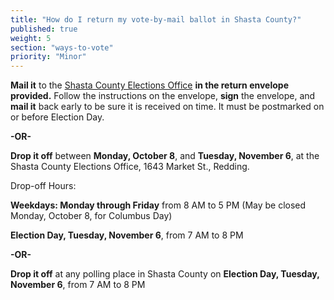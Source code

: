 ```yaml
---
title: "How do I return my vote-by-mail ballot in Shasta County?"
published: true
weight: 5
section: "ways-to-vote"
priority: "Minor"
---
```


**Mail it** to the [Shasta County Elections Office](https://www.elections.co.shasta.ca.us/voting/voter-lookups/my-polling-site/#Search) **in the return envelope provided.** Follow the instructions on the envelope, **sign** the envelope, and **mail it** back early to be sure it is received on time. It must be postmarked on or before Election Day.  

  **-OR-**  

**Drop it off** between **Monday, October 8**, and **Tuesday, November 6**, at the Shasta County Elections Office, 1643 Market St., Redding.  

Drop-off Hours:   

**Weekdays: Monday through Friday** from 8 AM to 5 PM (May be closed Monday, October 8, for Columbus Day)  

**Election Day, Tuesday, November 6**, from 7 AM to 8 PM  

  **-OR-**  
  
**Drop it off** at any polling place in Shasta County on **Election Day, Tuesday, November 6**, from 7 AM to 8 PM  

